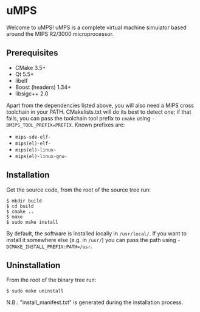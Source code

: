 # uMPS
Welcome to uMPS!
uMPS is a complete virtual machine simulator based around the MIPS R2/3000 microprocessor.

## Prerequisites

- CMake 3.5+
- Qt 5.5+
- libelf
- Boost (headers) 1.34+
- libsigc++ 2.0

Apart from the dependencies listed above, you will also need a MIPS cross toolchain in your PATH.
CMakelists.txt will do its best to detect one; if that fails, you can pass the toolchain tool prefix to `cmake` using `-DMIPS_TOOL_PREFIX=PREFIX`.
Known prefixes are:
- `mips-sde-elf-`
- `mips(el)-elf-`
- `mips(el)-linux-`
- `mips(el)-linux-gnu-`

## Installation

Get the source code, from the root of the source tree run:
```
$ mkdir build
$ cd build
$ cmake ..
$ make
$ sudo make install
```

By default, the software is installed locally in `/usr/local/`.
If you want to install it somewhere else (e.g. in `/usr/`) you can pass the path using `-DCMAKE_INSTALL_PREFIX:PATH=/usr`.

## Uninstallation

From the root of the binary tree run:
```
$ sudo make uninstall
```
N.B.: "install_manifest.txt" is generated during the installation process.

